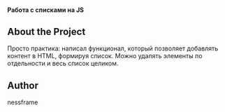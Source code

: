 #### Работа с списками на JS

## About the Project

Просто практика: написал функционал, который позволяет добавлять контент в HTML, формируя список. 
Можно удалять элементы по отдельности и весь список целиком.


## Author

nessframe
